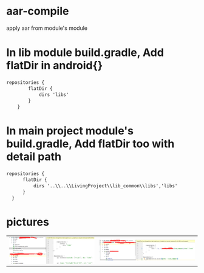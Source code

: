 # aar-compile
apply aar from module's module

# In lib module build.gradle, Add flatDir in android{}

    repositories {
            flatDir {
                dirs 'libs'
            }
        }
        
# In main project module's build.gradle, Add flatDir too with detail path
  
    repositories {
          flatDir {
              dirs '..\\..\\LivingProject\\lib_common\\libs','libs'
          }
      }
      
# pictures
<table>
<td><img src="/a.png"></td>
<td><img src="/b.png"></td>
</table>
